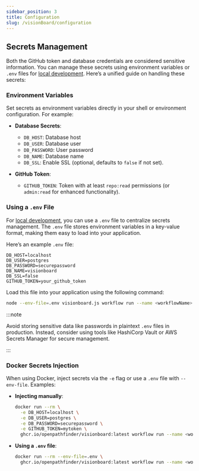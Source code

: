 ```yaml
---
sidebar_position: 3
title: Configuration
slug: /visionBoard/configuration
---
```


## Secrets Management

Both the GitHub token and database credentials are considered sensitive information. You can manage these secrets using environment variables or `.env` files for [local development](/docs/visionBoard/installation#from-source-code). Here’s a unified guide on handling these secrets:

### Environment Variables

Set secrets as environment variables directly in your shell or environment configuration. For example:

- **Database Secrets**:
  - `DB_HOST`: Database host
  - `DB_USER`: Database user
  - `DB_PASSWORD`: User password
  - `DB_NAME`: Database name
  - `DB_SSL`: Enable SSL (optional, defaults to `false` if not set).

- **GitHub Token**:
  - `GITHUB_TOKEN`: Token with at least `repo:read` permissions (or `admin:read` for enhanced functionality).

### Using a `.env` File

For [local development](/docs/visionBoard/installation#from-source-code), you can use a `.env` file to centralize secrets management. The `.env` file stores environment variables in a key-value format, making them easy to load into your application.

Here’s an example `.env` file:

```env
DB_HOST=localhost
DB_USER=postgres
DB_PASSWORD=securepassword
DB_NAME=visionboard
DB_SSL=false
GITHUB_TOKEN=your_github_token
```

Load this file into your application using the following command:

```bash
node --env-file=.env visionboard.js workflow run --name <workflowName>
```

:::note 

Avoid storing sensitive data like passwords in plaintext `.env` files in production. Instead, consider using tools like HashiCorp Vault or AWS Secrets Manager for secure management.

:::

### Docker Secrets Injection

When using Docker, inject secrets via the `-e` flag or use a `.env` file with `--env-file`. Examples:

- **Injecting manually**:

  ```bash
  docker run --rm \
    -e DB_HOST=localhost \
    -e DB_USER=postgres \
    -e DB_PASSWORD=securepassword \
    -e GITHUB_TOKEN=mytoken \
    ghcr.io/openpathfinder/visionboard:latest workflow run --name <workflowName>
  ```

- **Using a `.env` file**:

  ```bash
  docker run --rm --env-file=.env \
    ghcr.io/openpathfinder/visionboard:latest workflow run --name <workflowName>
  ```
